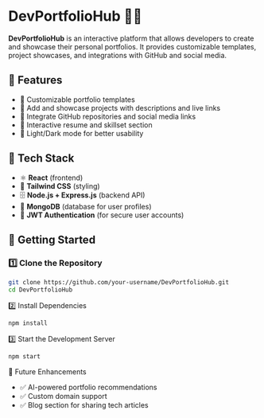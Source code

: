 # DevPortfolioHub 🚀🎨  

**DevPortfolioHub** is an interactive platform that allows developers to create and showcase their personal portfolios. It provides customizable templates, project showcases, and integrations with GitHub and social media.  

## 🔹 Features  
- 🎨 Customizable portfolio templates  
- 🚀 Add and showcase projects with descriptions and live links  
- 🔗 Integrate GitHub repositories and social media links  
- 📜 Interactive resume and skillset section  
- 🌙 Light/Dark mode for better usability  

## 🔧 Tech Stack  
- ⚛️ **React** (frontend)  
- 🎨 **Tailwind CSS** (styling)  
- 🗄 **Node.js + Express.js** (backend API)  
- 💾 **MongoDB** (database for user profiles)  
- 🔐 **JWT Authentication** (for secure user accounts)  

## 🚀 Getting Started  

### 1️⃣ Clone the Repository  
```bash
git clone https://github.com/your-username/DevPortfolioHub.git  
cd DevPortfolioHub  
```
2️⃣ Install Dependencies
```bash
npm install  
```
3️⃣ Start the Development Server
```bash
npm start  
```
📡 Future Enhancements
- ✅ AI-powered portfolio recommendations
- ✅ Custom domain support
- ✅ Blog section for sharing tech articles
